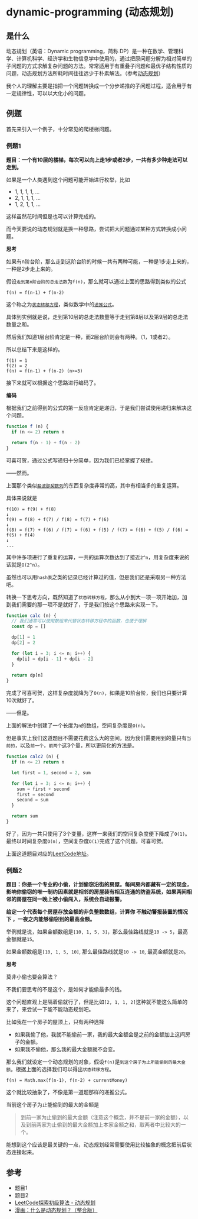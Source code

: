 # dynamic-programming (动态规划)

## 是什么

动态规划（英语：Dynamic programming，简称 DP）是一种在数学、管理科学、计算机科学、经济学和生物信息学中使用的，通过把原问题分解为相对简单的子问题的方式求解复杂问题的方法。常常适用于有重叠子问题和最优子结构性质的问题，动态规划方法所耗时间往往远少于朴素解法。（参考[动态规划](https://leetcode-cn.com/tag/dynamic-programming/)）

我个人的理解主要是指把一个问题转换成一个分步递推的子问题过程，适合用于有一定规律性，可以以大化小的问题。

## 例题

首先来引入一个例子，十分常见的爬楼梯问题。

### 例题1

**题目：一个有10层的楼梯，每次可以向上走1步或者2步，一共有多少种走法可以走到。**

如果是一个人类遇到这个问题可能开始进行枚举，比如 

- 1, 1, 1, 1, ...
- 2, 1, 1, 1, ...
- 1, 2, 1, 1, ...

这样虽然花时间但是也可以计算完成的。

而今天要说的动态规划就是换一种思路，尝试把大问题通过某种方式转换成小问题。

**思考**

如果有n阶台阶，那么走到这阶台阶的时候一共有两种可能，一种是1步走上来的，一种是2步走上来的。

假设`走到第n阶台阶的总走法数`为`f(n)`，那么就可以通过上面的思路得到类似的公式

```
f(n) = f(n-1) + f(n-2)
```

这个称之为[`状态转移方程`](https://baike.baidu.com/item/%E7%8A%B6%E6%80%81%E8%BD%AC%E7%A7%BB%E6%96%B9%E7%A8%8B)，类似数学中的[`递推公式`](https://baike.baidu.com/item/%E9%80%92%E6%8E%A8%E5%85%AC%E5%BC%8F)。

具体到实例就是说，走到第10层的总走法数量等于走到第8层以及第9层的总走法数量之和。

然后我们知道1层台阶肯定是一种，而2层台阶则会有两种。（1，1或者2）。

所以总结下来是这样的。

```
f(1) = 1
f(2) = 2
f(n) = f(n-1) + f(n-2) (n>=3)
```

接下来就可以根据这个思路进行编码了。

**编码**

根据我们之前得到的公式的第一反应肯定是递归，于是我们尝试使用递归来解决这个问题。

```js
function f (n) {
  if (n <= 2) return n

  return f(n - 1) + f(n - 2)
}
```

可喜可贺，通过公式写递归十分简单，因为我们已经掌握了规律。

——然而。

上面那个类似[`斐波那契数列`](https://baike.baidu.com/item/%E6%96%90%E6%B3%A2%E9%82%A3%E5%A5%91%E6%95%B0%E5%88%97)的东西复杂度非常的高，其中有相当多的重复运算。

具体来说就是

```
f(10) = f(9) + f(8)
↓
f(9) = f(8) + f(7) / f(8) = f(7) + f(6)
↓
f(8) = f(7) + f(6) / f(7) = f(6) + f(5) / f(7) = f(6) + f(5) / f(6) = f(5) + f(4)
↓
...
```

其中许多项进行了重复的运算，一共的运算次数达到了接近`2^n`，用复杂度来说的话就是`O(2^n)`。

虽然也可以用`hash表`之类的记录已经计算过的值，但是我们还是采取另一种方法吧。

转换一下思考方向，既然知道了`状态转移方程`，那么从小到大一项一项开始加，加到我们需要的那一项不是就好了，于是我们按这个思路来实现一下。

```js
function calc (n) {
  // 我们通常可以使用数组来代替状态转移方程中的函数，也便于理解
  const dp = []

  dp[1] = 1
  dp[2] = 2

  for (let i = 3; i <= n; i++) {
    dp[i] = dp[i - 1] + dp[i - 2]
  }
  
  return dp[n]
}
```

完成了可喜可贺，这样复杂度就降为了`O(n)`，如果是10阶台阶，我们也只要计算10次就好了。

——但是。

上面的解法中创建了一个长度为`n`的数组，空间复杂度是`O(n)`。

但是事实上我们这道题目不需要花费这么大的空间，因为我们需要用到的量只有`当前的`，以及`前一个`，`前两个`这3个量，所以更简化的方法是。

```js
function calc2 (n) {
  if (n <= 2) return n

  let first = 1, second = 2, sum

  for (let i = 3; i <= n; i++) {
    sum = first + second
    first = second
    second = sum
  }

  return sum
}
```

好了，因为一共只使用了3个变量，这样一来我们的空间复杂度便下降成了`O(1)`。最终以时间复杂度`O(n)`，空间复杂度`O(1)`完成了这个问题，可喜可贺。

上面这道题目对应的[LeetCode地址](https://leetcode-cn.com/problems/climbing-stairs/)。

### 例题2

**题目：你是一个专业的小偷，计划偷窃沿街的房屋。每间房内都藏有一定的现金，影响你偷窃的唯一制约因素就是相邻的房屋装有相互连通的防盗系统，如果两间相邻的房屋在同一晚上被小偷闯入，系统会自动报警。**

**给定一个代表每个房屋存放金额的非负整数数组，计算你 不触动警报装置的情况下 ，一夜之内能够偷窃到的最高金额。**

举例就是说，如果金额数组是`[10, 1, 5, 3]`，那么最佳路线就是`10 -> 5`，最高金额就是`15`。

如果金额数组是`[10, 1, 5, 10]`, 那么最佳路线就是`10 -> 10`, 最高金额就是`20`。

**思考**

莫非小偷也要会算法？

不我们要思考的不是这个，是如何才能偷最多的钱。

这个问题直观上是隔着偷就行了，但是比如`[2, 1, 1, 2]`这种就不能这么简单的来了，来尝试一下能不能动态规划吧。

比如我在一个房子的屋顶上，只有两种选择

- 如果我偷了他，我就不能偷前一家，我的最大金额会是之前的金额加上这间房子的金额。
- 如果我不偷他，那么我的最大金额就不会变。

那么我们就设定一个动态规划的对象，假设`f(n)`是`到这个房子为止所能偷到的最大金额`。根据上面的选择我们可以得出`状态转移方程`。

```
f(n) = Math.max(f(n-1), f(n-2) + currentMoney)
```

这个就比较抽象了，不像是第一道题那样的递推公式。

当前这个房子为止能偷到的最大的金额是

> 到前一家为止偷到的最大金额（注意这个概念，并不是前一家的金额），以及到前两家为止偷到的最大金额加上本家金额之和，取两者中比较大的一个。

能想到这个应该是最关键的一点，动态规划经常需要使用比较抽象的概念把前后状态连接起来。

## 参考

- 题目1
- 题目2
- [LeetCode探索初级算法 - 动态规划](https://zhuanlan.zhihu.com/p/49427827)
- [漫画：什么是动态规划？（整合版）](https://mp.weixin.qq.com/s/3h9iqU4rdH3EIy5m6AzXsg)